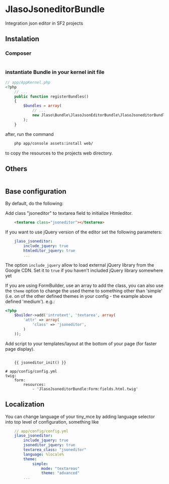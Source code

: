# JlasoJsoneditorBundle

Integration json editor in SF2 projects

## Instalation

### Composer

```bash

```

### instantiate Bundle in your kernel init file

```php
// app/AppKernel.php
<?php
    // ...
    public function registerBundles()
    {
        $bundles = array(
            // ...
            new Jlaso\Bundle\JlasoJsonEditorBundle\JlasoJsoneditorBundle(),
        );
    }
```

after, run the command

```bash
    php app/console assets:install web/
```

to copy the resources to the projects web directory.

## Others

```

```

## Base configuration

By default, do the following:

Add class "jsoneditor" to textarea field to initialize Htmleditor.

```html
    <textarea class="jsoneditor"></textarea>
```

If you want to use jQuery version of the editor set the following parameters:

```yaml
    jlaso_jsoneditor:
        include_jquery: true
        htmleditor_jquery: true
        ...
```

The option `include_jquery` allow to load external jQuery library from the Google CDN. Set it to `true` if you haven't included jQuery library somewhere yet

If you are using FormBuilder, use an array to add the class, you can also use the `theme` option to change the
used theme to something other than 'simple' (i.e. on of the other defined themes in your config - the example above
defined 'medium').  e.g.:

```php
<?php
    $builder->add('introtext', 'textarea', array(
        'attr' => array(
            'class' => 'jsoneditor',
        )
    ));
```

Add script to your templates/layout at the bottom of your page (for faster page display).

```twig

    {{ jsoneditor_init() }}

```


```
# app/config/config.yml
twig:
    form:
        resources:
            - 'JlasoJsoneditorBundle:Form:fields.html.twig'
```


## Localization

You can change language of your tiny_mce by adding language selector into top level of configuration, something like

```yaml
    // app/config/config.yml
    jlaso_jsoneditor:
        include_jquery: true
        jsoneditor_jquery: true
        textarea_class: "jsoneditor"
        language: %locale%
        theme:
            simple:
                mode: "textareas"
                theme: "advanced"
        ...

```


